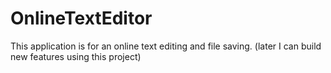 # OnlineTextEditor
This application is for an online text editing and file saving. (later I can build new features using this project) 
